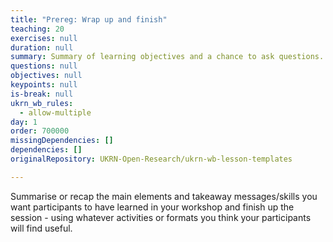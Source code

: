 ```yaml
---
title: "Prereg: Wrap up and finish"
teaching: 20
exercises: null
duration: null
summary: Summary of learning objectives and a chance to ask questions.
questions: null
objectives: null
keypoints: null
is-break: null
ukrn_wb_rules:
  - allow-multiple
day: 1
order: 700000
missingDependencies: []
dependencies: []
originalRepository: UKRN-Open-Research/ukrn-wb-lesson-templates

---
```

Summarise or recap the main elements and takeaway messages/skills you want participants to have learned in your workshop and finish up the session - using whatever activities or formats you think your participants will find useful.